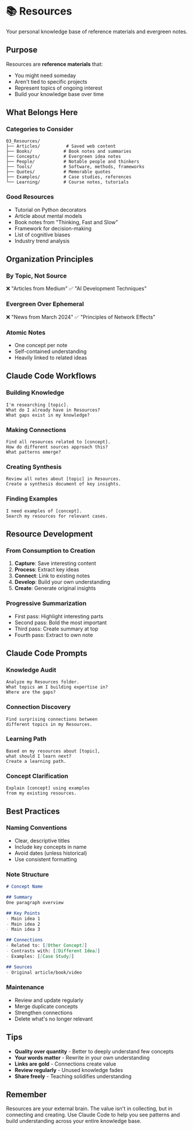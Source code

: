 # 📚 Resources

Your personal knowledge base of reference materials and evergreen notes.

## Purpose

Resources are **reference materials** that:
- You might need someday
- Aren't tied to specific projects
- Represent topics of ongoing interest
- Build your knowledge base over time

## What Belongs Here

### Categories to Consider
```
03_Resources/
├── Articles/          # Saved web content
├── Books/            # Book notes and summaries
├── Concepts/         # Evergreen idea notes
├── People/           # Notable people and thinkers
├── Tools/            # Software, methods, frameworks
├── Quotes/           # Memorable quotes
├── Examples/         # Case studies, references
└── Learning/         # Course notes, tutorials
```

### Good Resources
- Tutorial on Python decorators
- Article about mental models
- Book notes from "Thinking, Fast and Slow"
- Framework for decision-making
- List of cognitive biases
- Industry trend analysis

## Organization Principles

### By Topic, Not Source
❌ "Articles from Medium"
✅ "AI Development Techniques"

### Evergreen Over Ephemeral
❌ "News from March 2024"
✅ "Principles of Network Effects"

### Atomic Notes
- One concept per note
- Self-contained understanding
- Heavily linked to related ideas

## Claude Code Workflows

### Building Knowledge
```
I'm researching [topic].
What do I already have in Resources?
What gaps exist in my knowledge?
```

### Making Connections
```
Find all resources related to [concept].
How do different sources approach this?
What patterns emerge?
```

### Creating Synthesis
```
Review all notes about [topic] in Resources.
Create a synthesis document of key insights.
```

### Finding Examples
```
I need examples of [concept].
Search my resources for relevant cases.
```

## Resource Development

### From Consumption to Creation
1. **Capture**: Save interesting content
2. **Process**: Extract key ideas
3. **Connect**: Link to existing notes
4. **Develop**: Build your own understanding
5. **Create**: Generate original insights

### Progressive Summarization
- First pass: Highlight interesting parts
- Second pass: Bold the most important
- Third pass: Create summary at top
- Fourth pass: Extract to own note

## Claude Code Prompts

### Knowledge Audit
```
Analyze my Resources folder.
What topics am I building expertise in?
Where are the gaps?
```

### Connection Discovery
```
Find surprising connections between 
different topics in my Resources.
```

### Learning Path
```
Based on my resources about [topic],
what should I learn next?
Create a learning path.
```

### Concept Clarification
```
Explain [concept] using examples 
from my existing resources.
```

## Best Practices

### Naming Conventions
- Clear, descriptive titles
- Include key concepts in name
- Avoid dates (unless historical)
- Use consistent formatting

### Note Structure
```markdown
# Concept Name

## Summary
One paragraph overview

## Key Points
- Main idea 1
- Main idea 2
- Main idea 3

## Connections
- Related to: [[Other Concept]]
- Contrasts with: [[Different Idea]]
- Examples: [[Case Study]]

## Sources
- Original article/book/video
```

### Maintenance
- Review and update regularly
- Merge duplicate concepts
- Strengthen connections
- Delete what's no longer relevant

## Tips

- **Quality over quantity** - Better to deeply understand few concepts
- **Your words matter** - Rewrite in your own understanding
- **Links are gold** - Connections create value
- **Review regularly** - Unused knowledge fades
- **Share freely** - Teaching solidifies understanding

## Remember

Resources are your external brain. The value isn't in collecting, but in connecting and creating. Use Claude Code to help you see patterns and build understanding across your entire knowledge base.